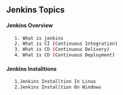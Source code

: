 ## Jenkins Topics
#### Jenkins Overview 
```sh
   1. What is jenkins
   2. What is CI (Continuous Integration)
   3. What is CD (Continuous Delivery)
   4. What is CD (Continuous Deployment)
```
#### Jenkins Installtions
```sh
   1.Jenkins Installtion In Linux
   2.Jenkins Installtion On Windows
```
